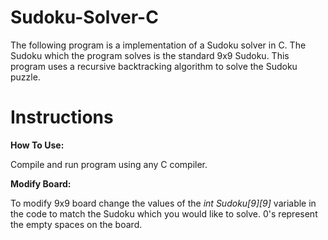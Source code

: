 # Sudoku-Solver-C
The following program is a implementation of a Sudoku solver in C. The Sudoku which the program solves is the standard 9x9 Sudoku. This program uses a recursive backtracking algorithm to solve the Sudoku puzzle.
# Instructions 
**How To Use:**

Compile and run program using any C compiler. 

**Modify Board:**

To modify 9x9 board change the values of the *int Sudoku[9][9]* variable in the code to match the Sudoku which you would like to solve. 0's represent the empty spaces on the board.
